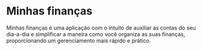 # Minhas finanças
Minhas finanças é uma aplicação com o intuito de auxiliar as contas do seu dia-a-dia e simplificar a maneira como você organiza as suas finanças, proporcionando um gerenciamento mais rápido e prático.
